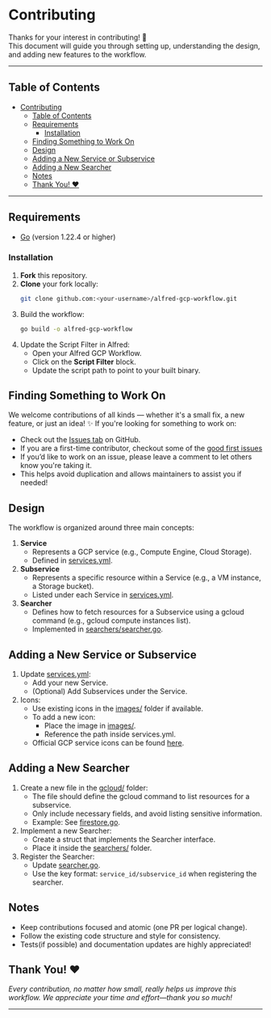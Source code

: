 # Contributing

Thanks for your interest in contributing! 🎉  
This document will guide you through setting up, understanding the design, and adding new features to the workflow.

---

## Table of Contents
- [Contributing](#contributing)
  - [Table of Contents](#table-of-contents)
  - [Requirements](#requirements)
    - [Installation](#installation)
  - [Finding Something to Work On](#finding-something-to-work-on)
  - [Design](#design)
  - [Adding a New Service or Subservice](#adding-a-new-service-or-subservice)
  - [Adding a New Searcher](#adding-a-new-searcher)
  - [Notes](#notes)
  - [Thank You! ♥️](#thank-you-️)

---

## Requirements

- [Go](https://golang.org/doc/install) (version 1.22.4 or higher)

### Installation

1. **Fork** this repository.
2. **Clone** your fork locally:
   ```bash
   git clone github.com:<your-username>/alfred-gcp-workflow.git
   ```
3. Build the workflow:
   ```bash
   go build -o alfred-gcp-workflow
   ```
4. Update the Script Filter in Alfred:
    - Open your Alfred GCP Workflow.
    - Click on the **Script Filter** block.
    - Update the script path to point to your built binary.


## Finding Something to Work On

We welcome contributions of all kinds — whether it's a small fix, a new feature, or just an idea! ✨
If you're looking for something to work on:
- Check out the [Issues tab](https://github.com/dineshgowda24/alfred-gcp-workflow/issues) on GitHub.
- If you are a first-time contributor, checkout some of the [good first issues](https://github.com/dineshgowda24/alfred-gcp-workflow/labels/good%20first%20issue)
- If you’d like to work on an issue, please leave a comment to let others know you're taking it.
- This helps avoid duplication and allows maintainers to assist you if needed!

## Design

The workflow is organized around three main concepts:
1. **Service**
   - Represents a GCP service (e.g., Compute Engine, Cloud Storage).
   - Defined in [services.yml](services.yml).
2. **Subservice**
   - Represents a specific resource within a Service (e.g., a VM instance, a Storage bucket).
   - Listed under each Service in [services.yml](services.yml).
3. **Searcher**
   - Defines how to fetch resources for a Subservice using a gcloud command (e.g., gcloud compute instances list).
   - Implemented in [searchers/searcher.go](searchers/searcher.go).

## Adding a New Service or Subservice

1. Update [services.yml](services.yml):
   - Add your new Service.
   - (Optional) Add Subservices under the Service.
2. Icons:
   - Use existing icons in the [images/](images/) folder if available.
   - To add a new icon:
      - Place the image in [images/](images/).
      - Reference the path inside services.yml.
   - Official GCP service icons can be found [here](https://cloud.google.com/icons).

## Adding a New Searcher
1. Create a new file in the [gcloud/](gcloud/) folder:
   - The file should define the gcloud command to list resources for a subservice.
   - Only include necessary fields, and avoid listing sensitive information.
   - Example: See [firestore.go](gcloud/filestore.go).
2. Implement a new Searcher:
   - Create a struct that implements the Searcher interface.
   - Place it inside the [searchers/](searchers/) folder.
3. Register the Searcher:
   - Update [searcher.go](searchers/searcher.go).
   - Use the key format: `service_id/subservice_id` when registering the searcher.

## Notes

- Keep contributions focused and atomic (one PR per logical change).
- Follow the existing code structure and style for consistency.
- Tests(if possible) and documentation updates are highly appreciated!


## Thank You! ♥️

*Every contribution, no matter how small, really helps us improve this workflow. We appreciate your time and effort—thank you so much!*

---